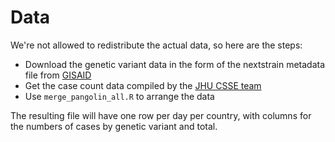 # Data

We're not allowed to redistribute the actual data, so here are the steps:

  * Download the genetic variant data in the form of the nextstrain metadata file from [GISAID](https://www.gisaid.org)
  * Get the case count data compiled by the [JHU CSSE team](https://github.com/CSSEGISandData/COVID-19)
  * Use `merge_pangolin_all.R` to arrange the data

The resulting file will have one row per day per country, with columns for the numbers of cases by genetic variant and total.
